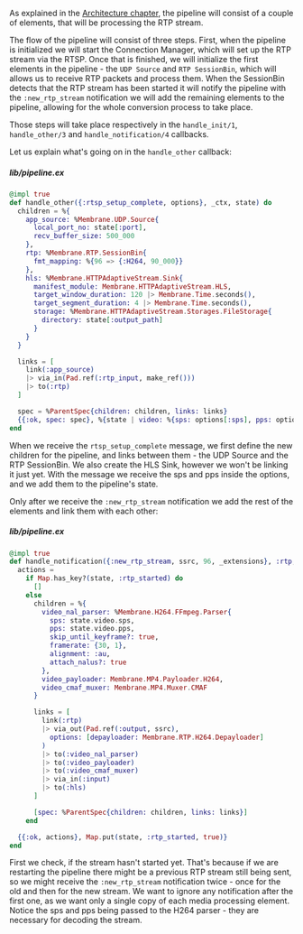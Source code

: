 As explained in the [Architecture chapter](02_Architecture.md), the pipeline will consist of a couple of elements, that will be processing the RTP stream.

The flow of the pipeline will consist of three steps. First, when the pipeline is initialized we will start the Connection Manager, which will set up the RTP stream via the RTSP.
Once that is finished, we will initialize the first elements in the pipeline - the `UDP Source` and `RTP SessionBin`, which will allows us to receive RTP packets and process them.
When the SessionBin detects that the RTP stream has been started it will notify the pipeline with the `:new_rtp_stream` notification we will add the remaining elements to the pipeline, allowing for the whole conversion process to take place.

Those steps will take place respectively in the `handle_init/1`, `handle_other/3` and `handle_notification/4` callbacks.

Let us explain what's going on in the `handle_other` callback:

##### lib/pipeline.ex
```elixir
@impl true
def handle_other({:rtsp_setup_complete, options}, _ctx, state) do
  children = %{
    app_source: %Membrane.UDP.Source{
      local_port_no: state[:port],
      recv_buffer_size: 500_000
    },
    rtp: %Membrane.RTP.SessionBin{
      fmt_mapping: %{96 => {:H264, 90_000}}
    },
    hls: %Membrane.HTTPAdaptiveStream.Sink{
      manifest_module: Membrane.HTTPAdaptiveStream.HLS,
      target_window_duration: 120 |> Membrane.Time.seconds(),
      target_segment_duration: 4 |> Membrane.Time.seconds(),
      storage: %Membrane.HTTPAdaptiveStream.Storages.FileStorage{
        directory: state[:output_path]
      }
    }
  }

  links = [
    link(:app_source)
    |> via_in(Pad.ref(:rtp_input, make_ref()))
    |> to(:rtp)
  ]

  spec = %ParentSpec{children: children, links: links}
  {{:ok, spec: spec}, %{state | video: %{sps: options[:sps], pps: options[:pps]}}}
end
```

When we receive the `rtsp_setup_complete` message, we first define the new children for the pipeline, and links between them - the UDP Source and the RTP SessionBin. We also create the HLS Sink, however we won't be linking it just yet. With the message we receive the sps and pps inside the options, and we add them to the pipeline's state.

Only after we receive the `:new_rtp_stream` notification we add the rest of the elements and link them with each other:

##### lib/pipeline.ex
```elixir
@impl true
def handle_notification({:new_rtp_stream, ssrc, 96, _extensions}, :rtp, _ctx, state) do
  actions =
    if Map.has_key?(state, :rtp_started) do
      []
    else
      children = %{
        video_nal_parser: %Membrane.H264.FFmpeg.Parser{
          sps: state.video.sps,
          pps: state.video.pps,
          skip_until_keyframe?: true,
          framerate: {30, 1},
          alignment: :au,
          attach_nalus?: true
        },
        video_payloader: Membrane.MP4.Payloader.H264,
        video_cmaf_muxer: Membrane.MP4.Muxer.CMAF
      }

      links = [
        link(:rtp)
        |> via_out(Pad.ref(:output, ssrc),
          options: [depayloader: Membrane.RTP.H264.Depayloader]
        )
        |> to(:video_nal_parser)
        |> to(:video_payloader)
        |> to(:video_cmaf_muxer)
        |> via_in(:input)
        |> to(:hls)
      ]

      [spec: %ParentSpec{children: children, links: links}]
    end

  {{:ok, actions}, Map.put(state, :rtp_started, true)}
end
```

First we check, if the stream hasn't started yet. That's because if we are restarting the pipeline there might be a previous RTP stream still being sent, so we might receive the `:new_rtp_stream` notification twice - once for the old and then for the new stream. We want to ignore any notification after the first one, as we want only a single copy of each media processing element.
Notice the sps and pps being passed to the H264 parser - they are necessary for decoding the stream.
